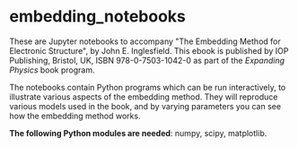 # embedding_notebooks
These are Jupyter notebooks to accompany "The Embedding Method for Electronic Structure", by John E. Inglesfield.
This ebook is published by IOP Publishing, Bristol, UK, ISBN 978-0-7503-1042-0 as part of the *Expanding Physics*  book program.

The notebooks contain Python programs which can be run interactively, to illustrate various aspects of the embedding method. They will reproduce various models used in the book, and by varying parameters you can see how the embedding method works.

**The following Python modules are needed**: numpy, scipy, matplotlib.
